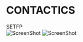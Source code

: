 # CONTACTICS
SETFP <br/>
![ScreenShot](https://raw.githubusercontent.com/HugoAr10/CONTACTICS/master/Assets/Img/GH/Interfaz.jpg)
![ScreenShot](GH/Interfaz.PNG)


